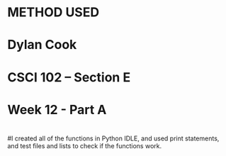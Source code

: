 #   METHOD USED
#   Dylan Cook
#   CSCI 102 – Section E
#   Week 12 - Part A
#

#I created all of the functions in Python IDLE, and used print statements, and test files and lists to check if the functions work.
